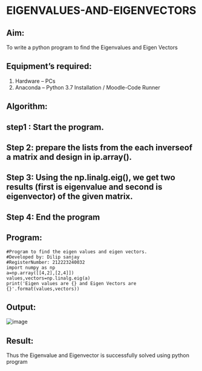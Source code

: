 # EIGENVALUES-AND-EIGENVECTORS
## Aim:
To write a python program to find the Eigenvalues and Eigen Vectors
## Equipment’s required:
1. 	Hardware – PCs
2. 	Anaconda – Python 3.7 Installation / Moodle-Code Runner
## Algorithm:
## step1 : Start the program.

## Step 2: prepare the lists from the each inverseof a matrix and design in ip.array().

## Step 3: Using the np.linalg.eig(), we get two results (first is eigenvalue and second is eigenvector) of the given matrix.

## Step 4: End the program

## Program:
```
#Program to find the eigen values and eigen vectors.
#Developed by: Dilip sanjay
#RegisterNumber: 212223240032
import numpy as np
a=np.array([[4,2],[2,4]])
values,vectors=np.linalg.eig(a)
print('Eigen values are {} and Eigen Vectors are {}'.format(values,vectors))
```

## Output:
![image](https://github.com/dilipsanjay/EIGENVALUES-AND-EIGENVECTORS/assets/155506948/cea28afe-3bcd-4348-82f4-d89c67a1fdd1)

## Result:
Thus the Eigenvalue and Eigenvector is successfully solved using python program
